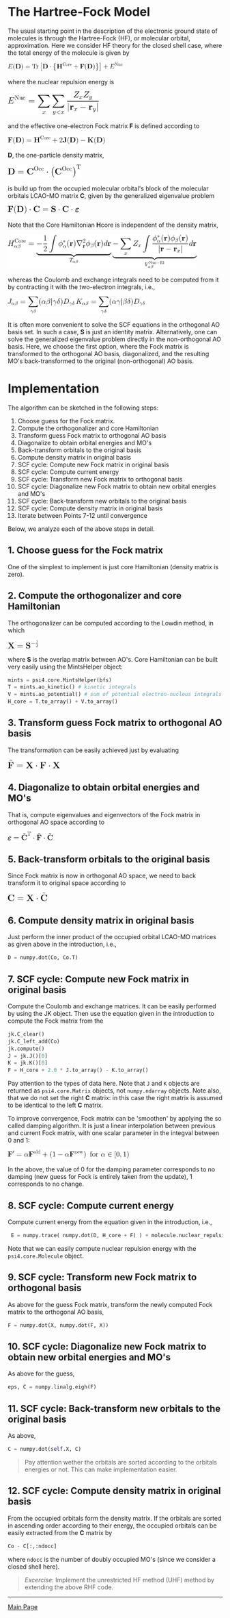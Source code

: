 # The Hartree-Fock Model

The usual starting point in the description of the electronic ground state
of molecules is through the Hartree-Fock (HF), or molecular orbital, approximation.
Here we consider HF theory for the closed shell case,
where the total energy of the molecule is given by

<img src="../../doc/figures/equations/energy.png" height="20"/>

where the nuclear repulsion energy is

<img src="../../doc/figures/equations/nuclear-repulsion-energy.png" height="55"/>

and the effective one-electron Fock matrix **F** is defined according to

<img src="../../doc/figures/equations/fock-matrix.png" height="20"/>

**D**, the one-particle density matrix,

<img src="../../doc/figures/equations/density-matrix.png" height="30"/>

is build up from the occupied molecular orbital's block of the molecular orbitals LCAO-MO matrix
**C**, given by the generalized eigenvalue problem

<img src="../../doc/figures/equations/orbital-energies.png" height="20"/>

Note that the Core Hamiltonian **H**core is independent of the density matrix,

<img src="../../doc/figures/equations/core-hamiltonian.png" height="80"/>

whereas the Coulomb and exchange integrals need to be computed from it
by contracting it with the two-electron integrals, i.e.,

<img src="../../doc/figures/equations/j-matrix-scf.png" height="40"/>
<img src="../../doc/figures/equations/k-matrix-scf.png" height="40"/>

It is often more convenient to solve the SCF equations in the orthogonal AO basis set.
In such a case, **S** is just an identity matrix. Alternatively, one can solve the generalized
eigenvalue problem directly in the non-orthogonal AO basis. Here, we choose the first option,
where the Fock matrix is transformed to the orthogonal AO basis, diagonalized, and the resulting 
MO's back-transformed to the original (non-orthogonal) AO basis.


# Implementation

The algorithm can be sketched in the following steps:
  1. Choose guess for the Fock matrix. 
  2. Compute the orthogonalizer and core Hamiltonian
  3. Transform guess Fock matrix to orthogonal AO basis
  4. Diagonalize to obtain orbital energies and MO's
  5. Back-transform orbitals to the original basis
  6. Compute density matrix in original basis
  7. SCF cycle: Compute new Fock matrix in original basis
  8. SCF cycle: Compute current energy
  9. SCF cycle: Transform new Fock matrix to orthogonal basis
  10. SCF cycle: Diagonalize new Fock matrix to obtain new orbital energies and MO's
  11. SCF cycle: Back-transform new orbitals to the original basis
  12. SCF cycle: Compute density matrix in original basis
  13. Iterate between Points 7-12 until convergence

Below, we analyze each of the above steps in detail.

## 1. Choose guess for the Fock matrix

One of the simplest to implement is just core Hamiltonian (density matrix is zero).

## 2. Compute the orthogonalizer and core Hamiltonian

The orthogonalizer can be computed according to the Lowdin method,
in which 

<img src="../../doc/figures/equations/orthogonalizer.png" height="20"/>

where **S** is the overlap matrix between AO's. Core Hamiltonian can be built
very easily using the MintsHelper object:
```python
mints = psi4.core.MintsHelper(bfs)
T = mints.ao_kinetic() # kinetic integrals
V = mints.ao_potential() # sum of potential electron-nucleus integrals over all nuclei
H_core = T.to_array() + V.to_array()
```

## 3. Transform guess Fock matrix to orthogonal AO basis

The transformation can be easily achieved just by evaluating

<img src="../../doc/figures/equations/fock-transform.png" height="20"/>

## 4. Diagonalize to obtain orbital energies and MO's

That is, compute eigenvalues and eigenvectors of the Fock matrix in orthogonal AO space
according to

<img src="../../doc/figures/equations/diagonalization.png" height="20"/>

## 5. Back-transform orbitals to the original basis

Since Fock matrix is now in orthogonal AO space, we need to back transform it
to original space according to

<img src="../../doc/figures/equations/backtransform.png" height="20"/>

## 6. Compute density matrix in original basis

Just perform the inner product of the occupied orbital LCAO-MO matrices
as given above in the introduction, i.e.,
```python
D = numpy.dot(Co, Co.T)
```

## 7. SCF cycle: Compute new Fock matrix in original basis

Compute the Coulomb and exchange matrices. It can be easily performed by using the JK object.
Then use the equation given in the introduction to compute the Fock matrix from the
```python
jk.C_clear()
jk.C_left_add(Co)
jk.compute()
J = jk.J()[0]
K = jk.K()[0]
F = H_core + 2.0 * J.to_array() - K.to_array()
```
Pay attention to the types of data here. Note that `J` and `K` objects are returned as `psi4.core.Matrix` objects,
not `numpy.ndarray` objects. Note also, that we do not set the right **C** matrix: in this case the right matrix is assumed to be identical to the left **C** matrix.

To improve convergence, Fock matrix can be 'smoothen' by applying the so called damping algorithm.
It is just a linear interpolation between previous and current Fock matrix, with one scalar parameter in the integval between
0 and 1: 

<img src="../../doc/figures/equations/fock-damping.png" height="20"/>

In the above, the value of 0 for the damping parameter 
corresponds to no damping (new guess for Fock is entirely taken from the update), 1 corresponds to no change.

## 8. SCF cycle: Compute current energy

Compute current energy from the equation given in the introduction, i.e.,
```python
 E = numpy.trace( numpy.dot(D, H_core + F) ) + molecule.nuclear_repulsion_energy()
```
Note that we can easily compute nuclear repulsion energy with the `psi4.core.Molecule` object.

## 9. SCF cycle: Transform new Fock matrix to orthogonal basis

As above for the guess Fock matrix, transform the newly computed Fock matrix to the orthogonal AO basis,
```python
F = numpy.dot(X, numpy.dot(F, X))
```

## 10. SCF cycle: Diagonalize new Fock matrix to obtain new orbital energies and MO's

As above for the guess,
```python
eps, C = numpy.linalg.eigh(F)
```

## 11. SCF cycle: Back-transform new orbitals to the original basis

As above,
```python
C = numpy.dot(self.X, C)
```
> Pay attention wether the orbitals are sorted according to the orbitals energies or not.
> This can make implementation easier.
 
## 12. SCF cycle: Compute density matrix in original basis

From the occupied orbitals form the density matrix. If the orbitals are sorted in ascending order
according to their energy, the occupied orbitals
can be easily extracted from the **C** matrix by
```python
Co - C[:,:ndocc]
```
where `ndocc` is the number of doubly occupied MO's (since we consider a closed shell here).

> *Excercise*: Implement the unrestricted HF method (UHF) method
> by extending the above RHF code.

-----------

[Main Page](https://github.com/globulion/qc-workshop#quantum-chemistry-workshop)
